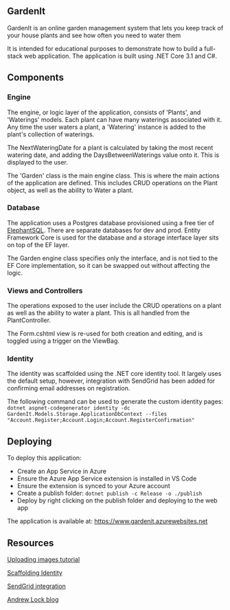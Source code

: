 ## GardenIt

GardenIt is an online garden management system that lets you keep track of your house plants and see how often you need to water them

It is intended for educational purposes to demonstrate how to build a full-stack web application. The application is built using .NET Core 3.1 and C#.

## Components

### Engine
The engine, or logic layer of the application, consists of 'Plants', and 'Waterings' models. Each plant can have many waterings associated with it. Any time the user waters a plant, a 'Watering' instance is added to the plant's collection of waterings. 

The NextWateringDate for a plant is calculated by taking the most recent watering date, and adding the DaysBetweenWaterings value onto it. This is displayed to the user.

The 'Garden' class is the main engine class. This is where the main actions of the application are defined. This includes CRUD operations on the Plant object, as well as the ability to Water a plant. 


### Database
The application uses a Postgres database provisioned using a free tier of [ElephantSQL](https://www.elephantsql.com/). There are separate databases for dev and prod. Entity Framework Core is used for the database and a storage interface layer sits on top of the EF layer.

The Garden engine class specifies only the interface, and is not tied to the EF Core implementation, so it can be swapped out without affecting the logic.


### Views and Controllers
The operations exposed to the user include the CRUD operations on a plant as well as the ability to water a plant. This is all handled from the PlantController.

The Form.cshtml view is re-used for both creation and editing, and is toggled using a trigger on the ViewBag. 

### Identity
The identity was scaffolded using the .NET core identity tool. It largely uses the default setup, however, integration with SendGrid has been added for confirming email addresses on registration. 

The following command can be used to generate the custom identity pages:
`dotnet aspnet-codegenerator identity -dc GardenIt.Models.Storage.ApplicationDbContext --files "Account.Register;Account.Login;Account.RegisterConfirmation"`


## Deploying
To deploy this application:
- Create an App Service in Azure
- Ensure the Azure App Service extension is installed in VS Code
- Ensure the extension is synced to your Azure account
- Create a publish folder: `dotnet publish -c Release -o ./publish`
- Deploy by right clicking on the publish folder and deploying to the web app

The application is available at: https://www.gardenit.azurewebsites.net


## Resources

[Uploading images tutorial](https://www.youtube.com/watch?v=QpJvqiHl1Fo)

[Scaffolding Identity](https://docs.microsoft.com/en-us/aspnet/core/security/authentication/scaffold-identity?view=aspnetcore-3.1&tabs=netcore-cli)

[SendGrid integration](https://docs.microsoft.com/en-us/aspnet/core/security/authentication/accconfirm?view=aspnetcore-3.1&tabs=visual-studio)

[Andrew Lock blog](https://andrewlock.net/customising-aspnetcore-identity-without-editing-the-pagemodel/)

